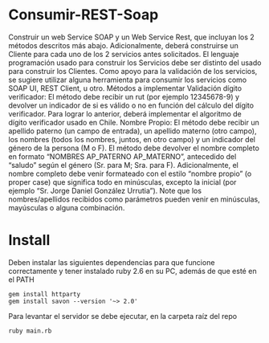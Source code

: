 # Consumir-REST-Soap


Construir un web Service SOAP y un Web Service Rest, que incluyan los 2 métodos descritos más abajo. Adicionalmente, deberá construirse un Cliente para cada uno de los 2 servicios antes solicitados. El lenguaje programación usado para construir los Servicios debe ser distinto del usado para construir los Clientes. Como apoyo para la validación de los servicios, se sugiere utilizar alguna herramienta para consumir los servicios como SOAP UI, REST Client, u otro.
Métodos a implementar
Validación dígito verificador: El método debe recibir un rut (por ejemplo 12345678-9) y devolver un indicador de si es válido o no en función del cálculo del dígito verificador. Para lograr lo anterior, deberá implementar el algoritmo de dígito verificador usado en Chile.
Nombre Propio: El método debe recibir un apellido paterno (un campo de entrada), un apellido materno (otro campo), los nombres (todos los nombres, juntos, en otro campo) y un indicador del género de la persona (M o F). El método debe devolver el nombre completo en formato “NOMBRES AP_PATERNO AP_MATERNO”, antecedido del “saludo” según el género (Sr. para M; Sra. para F). Adicionalmente, el nombre completo debe venir formateado con el estilo “nombre propio” (o proper case) que significa todo en minúsculas, excepto la inicial (por ejemplo “Sr. Jorge Daniel González Urrutia”). Note que los nombres/apellidos recibidos como parámetros pueden venir en minúsculas, mayúsculas o alguna combinación.



# Install

Deben instalar las siguientes dependencias para que funcione correctamente y tener instalado ruby 2.6 en su PC, además de que esté en el PATH
```
gem install httparty
gem install savon --version '~> 2.0'
```
Para levantar el servidor se debe ejecutar, en la carpeta raíz del repo
```
ruby main.rb
```
